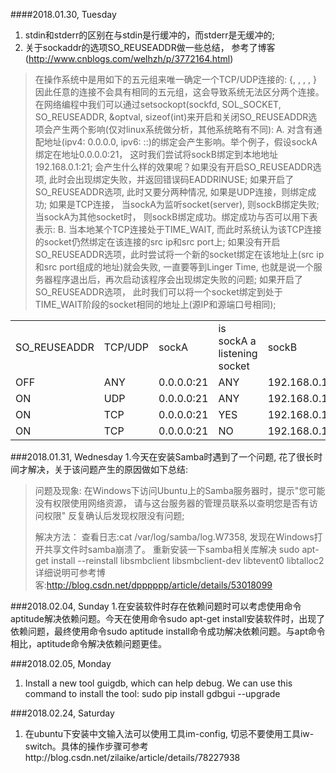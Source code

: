 ####2018.01.30, Tuesday
1. stdin和stderr的区别在与stdin是行缓冲的，而stderr是无缓冲的;
2. 关于sockaddr的选项SO_REUSEADDR做一些总结， 参考了博客(http://www.cnblogs.com/welhzh/p/3772164.html)
>   在操作系统中是用如下的五元组来唯一确定一个TCP/UDP连接的:
>       {<protocol>, <src addr>, <src port>, <dest addr>, <dest port>}
>   因此任意的连接不会具有相同的五元组，这会导致系统无法区分两个连接。在网络编程中我们可以通过setsockopt(sockfd, SOL_SOCKET, SO_REUSEADDR, &optval, sizeof(int)来开启和关闭SO_REUSEADDR选项会产生两个影响(仅对linux系统做分析，其他系统略有不同):
>   A. 对含有通配地址(ipv4: 0.0.0.0, ipv6: ::)的绑定会产生影响。举个例子，假设sockA绑定在地址0.0.0.0:21， 这时我们尝试将sockB绑定到本地地址192.168.0.1:21; 会产生什么样的效果呢？如果没有开启SO_REUSEADDR选项, 此时会出现绑定失败，并返回错误码EADDRINUSE; 如果开启了SO_REUSEADDR选项, 此时又要分两种情况, 如果是UDP连接，则绑定成功; 如果是TCP连接， 当sockA为监听socket(server), 则sockB绑定失败;
当sockA为其他socket时， 则sockB绑定成功。绑定成功与否可以用下表表示:
>   B. 当本地某个TCP连接处于TIME_WAIT, 而此时系统认为该TCP连接的socket仍然绑定在该连接的src ip和src port上; 如果没有开启SO_REUSEADDR选项，此时尝试将一个新的socket绑定在该地址上(src ip和src port组成的地址)就会失败, 一直要等到Linger Time, 也就是说一个服务器程序退出后，再次启动该程序会出现绑定失败的问题; 如果开启了SO_REUSEADDR选项， 此时我们可以将一个socket绑定到处于TIME_WAIT阶段的socket相同的地址上(源IP和源端口号相同);
<table class="table table-bordered table-striped table-condensed">
<tr>
   <td>SO_REUSEADDR</td>
   <td>TCP/UDP</td>
   <td>sockA</td>
   <td>is sockA a listening socket</td>
   <td>sockB</td>
   <td>result</td>
</tr>
<tr>
   <td>OFF</td>
   <td>ANY</td>
   <td>0.0.0.0:21</td>
   <td>ANY</td>
   <td>192.168.0.1:21</td>
   <td>fail</td>
</tr>
<tr>
   <td>ON</td>
   <td>UDP</td>
   <td>0.0.0.0:21</td>
   <td>ANY</td>
   <td>192.168.0.1:21</td>
   <td>sucess</td>
</tr>
<tr>
   <td>ON</td>
   <td>TCP</td>
   <td>0.0.0.0:21</td>
   <td>YES</td>
   <td>192.168.0.1:21</td>
   <td>fail</td>
</tr>
<tr>
   <td>ON</td>
   <td>TCP</td>
   <td>0.0.0.0:21</td>
   <td>NO</td>
   <td>192.168.0.1:21</td>
   <td>sucess</td>
</tr>
</table>

###2018.01.31, Wednesday
1.今天在安装Samba时遇到了一个问题, 花了很长时间才解决，关于该问题产生的原因做如下总结:
> 问题及现象: 在Windows下访问Ubuntu上的Samba服务器时，提示"您可能没有权限使用网络资源， 请与这台服务器的管理员联系以查明您是否有访问权限"
> 反复确认后发现权限没有问题;
>
> 解决方法：
  查看日志:cat /var/log/samba/log.W7358, 发现在Windows打开共享文件时samba崩溃了。
> 重新安装一下samba相关库解决
> sudo apt-get install --reinstall libsmbclient libsmbclient-dev libtevent0 libtalloc2 
详细说明可参考博客:http://blog.csdn.net/dpppppp/article/details/53018099

###2018.02.04, Sunday
1.在安装软件时存在依赖问题时可以考虑使用命令aptitude解决依赖问题。今天在使用命令sudo apt-get install安装软件时，出现了依赖问题，最终使用命令sudo aptitude install命令成功解决依赖问题。与apt命令相比，aptitude命令解决依赖问题更佳。

###2018.02.05, Monday
1. Install a new tool guigdb, which can help debug. We can use this command to install the tool: sudo pip install gdbgui --upgrade

###2018.02.24, Saturday
1. 在ubuntu下安装中文输入法可以使用工具im-config, 切忌不要使用工具iw-switch。具体的操作步骤可参考http://blog.csdn.net/zilaike/article/details/78227938
